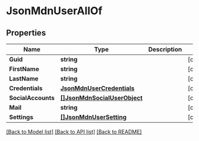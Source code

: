 # JsonMdnUserAllOf

## Properties

Name | Type | Description | Notes
------------ | ------------- | ------------- | -------------
**Guid** | **string** |  | [optional] 
**FirstName** | **string** |  | [optional] 
**LastName** | **string** |  | [optional] 
**Credentials** | [**JsonMdnUserCredentials**](json_MDN_UserCredentials.md) |  | [optional] 
**SocialAccounts** | [**[]JsonMdnSocialUserObject**](json_MDN_SocialUserObject.md) |  | [optional] 
**Mail** | **string** |  | [optional] 
**Settings** | [**[]JsonMdnUserSetting**](json_MDN_UserSetting.md) |  | [optional] 

[[Back to Model list]](../README.md#documentation-for-models) [[Back to API list]](../README.md#documentation-for-api-endpoints) [[Back to README]](../README.md)


